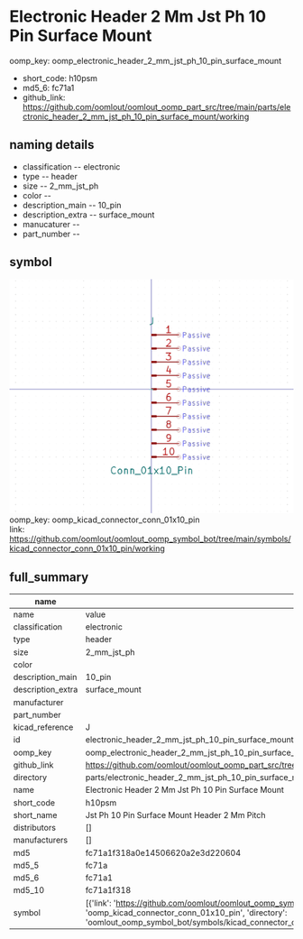 # Electronic Header 2 Mm Jst Ph 10 Pin Surface Mount
oomp_key: oomp_electronic_header_2_mm_jst_ph_10_pin_surface_mount 

  
* short_code: h10psm
* md5_6: fc71a1  
* github_link: https://github.com/oomlout/oomlout_oomp_part_src/tree/main/parts/electronic_header_2_mm_jst_ph_10_pin_surface_mount/working  
## naming details
* classification -- electronic
* type -- header
* size -- 2_mm_jst_ph
* color -- 
* description_main -- 10_pin
* description_extra -- surface_mount
* manucaturer -- 
* part_number -- 



## symbol

![](symbol/0/working/working_600.png)  
oomp_key: oomp_kicad_connector_conn_01x10_pin  
link: https://github.com/oomlout/oomlout_oomp_symbol_bot/tree/main/symbols/kicad_connector_conn_01x10_pin/working  


## full_summary
| name | value | 
| --- | --- | 
| name | value | 
| classification | electronic | 
| type | header | 
| size | 2_mm_jst_ph | 
| color |  | 
| description_main | 10_pin | 
| description_extra | surface_mount | 
| manufacturer |  | 
| part_number |  | 
| kicad_reference | J | 
| id | electronic_header_2_mm_jst_ph_10_pin_surface_mount | 
| oomp_key | oomp_electronic_header_2_mm_jst_ph_10_pin_surface_mount | 
| github_link | https://github.com/oomlout/oomlout_oomp_part_src/tree/main/parts/electronic_header_2_mm_jst_ph_10_pin_surface_mount/working | 
| directory | parts/electronic_header_2_mm_jst_ph_10_pin_surface_mount | 
| name | Electronic Header 2 Mm Jst Ph 10 Pin Surface Mount | 
| short_code | h10psm | 
| short_name | Jst Ph 10 Pin Surface Mount Header 2 Mm Pitch | 
| distributors | [] | 
| manufacturers | [] | 
| md5 | fc71a1f318a0e14506620a2e3d220604 | 
| md5_5 | fc71a | 
| md5_6 | fc71a1 | 
| md5_10 | fc71a1f318 | 
| symbol | [{'link': 'https://github.com/oomlout/oomlout_oomp_symbol_bot/tree/main/symbols/kicad_connector_conn_01x10_pin', 'oomp_key': 'oomp_kicad_connector_conn_01x10_pin', 'directory': 'oomlout_oomp_symbol_bot/symbols/kicad_connector_conn_01x10_pin//working/working.kicad_sym'}] | 
